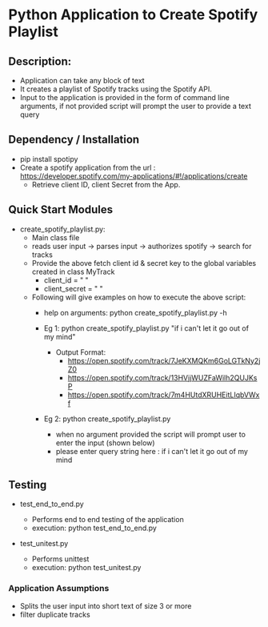 # Python Application to Create Spotify Playlist #

## Description: ##
* Application can take any block of text
* It creates a playlist of Spotify tracks using the Spotify API.
* Input to the application is provided in the form of command line arguments, if not provided
	script will prompt the user to provide a text query


## Dependency / Installation ##
* pip install spotipy
* Create a spotify application from the url :
https://developer.spotify.com/my-applications/#!/applications/create
	* Retrieve client ID, client Secret from the App.


## Quick Start Modules ##
* create_spotify_playlist.py:
	* Main class file
	* reads user input -> parses input -> authorizes spotify -> search for tracks
	* Provide the above fetch client id & secret key to the global variables created in class MyTrack
		* client_id = " "
		* client_secret = " "
	* Following will give examples on how to execute the above script:
		* help on arguments: python create_spotify_playlist.py -h
		* Eg 1: python create_spotify_playlist.py "if i can't let it go out of my mind"
			* Output Format:
				* https://open.spotify.com/track/7JeKXMQKm6GoLGTkNy2jZ0
				* https://open.spotify.com/track/13HVjjWUZFaWilh2QUJKsP
				* https://open.spotify.com/track/7m4HUtdXRUHEitLIqbVWxf

		* Eg 2: python create_spotify_playlist.py
			* when no argument provided the script will prompt user to enter the input (shown below)
			* please enter query string here : if i can't let it go out of my mind

## Testing ##
* test_end_to_end.py
	* Performs end to end testing of the application
	* execution: python test_end_to_end.py

* test_unitest.py
	* Performs unittest
	* execution: python test_unitest.py

### Application Assumptions ###
* Splits the user input into short text of size 3 or more
* filter duplicate tracks
